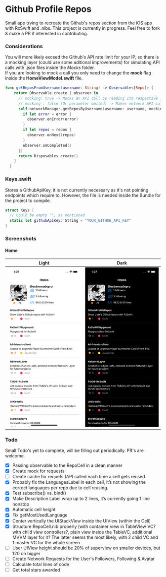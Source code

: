 # Github Profile Repos
Small app trying to recreate the Github's repos section from the iOS app with RxSwift and .nibs. This project is currently in progress. Feel free to fork & make a PR if interested in contributing.

### Considerations
You will more likely exceed the Github's API rate limit for your IP, so there is a mocking layer (could use some aditional improvements) for simulating API calls with .json files inside the *Mocks* folder.\
If you are looking to mock a call you only need to change the **mock** flag inside the **HomeViewModel.swift** file.
```swift
func getReposFromUsername(username: String) -> Observable<[Repo]> {
    return Observable.create { observer in
      // mocking: true -> Mocks an API call by reading its respective .json instead
      // mocking : false (Or parameter omited) -> Makes network API calls
      self.networkManager.getReposByUsername(username: username, mocking: true, completion: { repos, error in
        if let error = error {
          observer.onError(error)
        }
        if let repos = repos {
          observer.onNext(repos)
        }
        observer.onCompleted()
      })
      return Disposables.create()
    }
  }

```

### Keys.swift
Stores a GithubApiKey, it is not currently necessary as it's not pointing endpoints which require to. However, the file is needed inside the Bundle for the project to compile.
```swift
struct Keys {
  // Could be empty "", as mentioned
  static let githubApiKey: String = "YOUR_GITHUB_API_KEY"
}
```

### Screenshots
#### Home
| Light | Dark | 
| --- | --- | 
| <img src="images/home-light.png" width=250 /> | <img src="images/home-dark.png" width=250 /> |

### Todo
Small Todo's yet to complete, will be filling out periodically. PR's are welcome.  
- [x]  Passing observable to the RepoCell in a clean manner
- [x]  Create mock for requests
- [ ]  Create cache for requets (API called each time a cell gets reused
- [x]  Probably fix the LanguagesLabel in each cell, it’s not showing the correct languages per repo due to cell reusing.
- [x]  Test subscribe() vs. bind()
- [x]  Make Description Label wrap up to 2 lines, it’s currently going 1 line nonstop
- [x]  Automatic cell height
- [x]  Fix getMostUsedLanguage
- [x]  Center vertically the UIStackView inside the UIView (within the Cell)
- [x]  Structure RepoCell.nib properly (with container view in TableView VC? with child view controllers?, plain view inside the TableVC, additional MVVM layer for it? The latter seems the most likely, with 2 child VC and 1 master VC for the whole screen
- [ ]  User UIView height should be 20% of superview on smaller devices, but 120 on bigger
- [ ]  Create Network Requests for the User's Followers, Following & Avatar
- [ ]  Calculate total lines of code
- [ ]  Get total stars awarded

